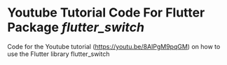 # Youtube Tutorial Code For Flutter Package *flutter_switch*
Code for the Youtube tutorial (https://youtu.be/8AIPgM9pqGM) on how to use the Flutter library flutter_switch
